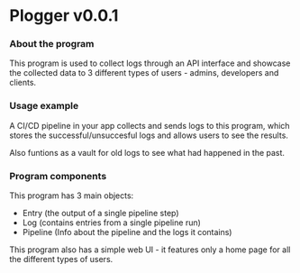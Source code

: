 # Plogger v0.0.1

### About the program
This program is used to collect logs through an API interface and showcase the collected data to 3 different types of users - admins, developers and clients.

### Usage example
A CI/CD pipeline in your app collects and sends logs to this program, which stores the successful/unsuccesful logs and allows users to see the results.

Also funtions as a vault for old logs to see what had happened in the past.

### Program components
This program has 3 main objects:
* Entry (the output of a single pipeline step)
* Log (contains entries from a single pipeline run)
* Pipeline (Info about the pipeline and the logs it contains)

This program also has a simple web UI - it features only a home page for all the different types of users.